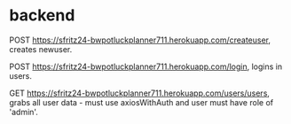 # backend
POST https://sfritz24-bwpotluckplanner711.herokuapp.com/createuser, creates newuser.

POST https://sfritz24-bwpotluckplanner711.herokuapp.com/login, logins in users.

GET https://sfritz24-bwpotluckplanner711.herokuapp.com/users/users, grabs all user data - must use axiosWithAuth and user must have role of 'admin'.